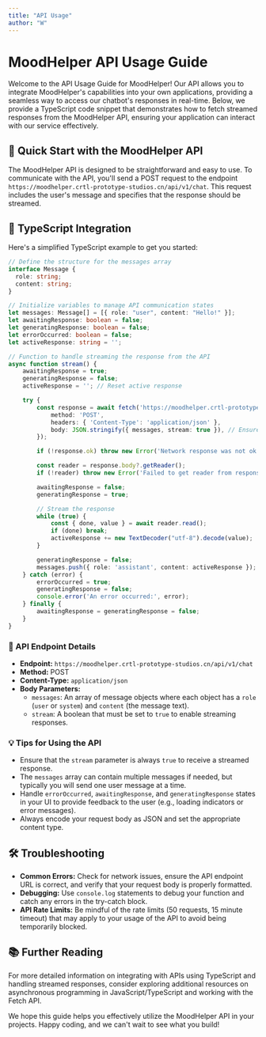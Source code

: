 ```yaml
---
title: "API Usage"
author: "W"
---
```

# MoodHelper API Usage Guide

Welcome to the API Usage Guide for MoodHelper! Our API allows you to integrate MoodHelper's capabilities into your own applications, providing a seamless way to access our chatbot's responses in real-time. Below, we provide a TypeScript code snippet that demonstrates how to fetch streamed responses from the MoodHelper API, ensuring your application can interact with our service effectively.

## 🚀 Quick Start with the MoodHelper API

The MoodHelper API is designed to be straightforward and easy to use. To communicate with the API, you'll send a POST request to the endpoint `https://moodhelper.crtl-prototype-studios.cn/api/v1/chat`. This request includes the user's message and specifies that the response should be streamed.

## 📜 TypeScript Integration

Here's a simplified TypeScript example to get you started:

```ts
// Define the structure for the messages array
interface Message {
  role: string;
  content: string;
}

// Initialize variables to manage API communication states
let messages: Message[] = [{ role: "user", content: "Hello!" }];
let awaitingResponse: boolean = false;
let generatingResponse: boolean = false;
let errorOccurred: boolean = false;
let activeResponse: string = '';

// Function to handle streaming the response from the API
async function stream() {
    awaitingResponse = true;
    generatingResponse = false;
    activeResponse = ''; // Reset active response

    try {
        const response = await fetch('https://moodhelper.crtl-prototype-studios.cn/api/v1/chat', {
            method: 'POST',
            headers: { 'Content-Type': 'application/json' },
            body: JSON.stringify({ messages, stream: true }), // Ensure stream is true
        });

        if (!response.ok) throw new Error('Network response was not ok.');

        const reader = response.body?.getReader();
        if (!reader) throw new Error('Failed to get reader from response body.');

        awaitingResponse = false;
        generatingResponse = true;

        // Stream the response
        while (true) {
            const { done, value } = await reader.read();
            if (done) break;
            activeResponse += new TextDecoder("utf-8").decode(value);
        }

        generatingResponse = false;
        messages.push({ role: 'assistant', content: activeResponse });
    } catch (error) {
        errorOccurred = true;
        generatingResponse = false;
        console.error('An error occurred:', error);
    } finally {
        awaitingResponse = generatingResponse = false;
    }
}
```

### 📘 API Endpoint Details

- **Endpoint:** `https://moodhelper.crtl-prototype-studios.cn/api/v1/chat`
- **Method:** POST
- **Content-Type:** `application/json`
- **Body Parameters:**
    - `messages`: An array of message objects where each object has a `role` (`user` or `system`) and `content` (the message text).
    - `stream`: A boolean that must be set to `true` to enable streaming responses.

### 💡 Tips for Using the API

- Ensure that the `stream` parameter is always `true` to receive a streamed response.
- The `messages` array can contain multiple messages if needed, but typically you will send one user message at a time.
- Handle `errorOccurred`, `awaitingResponse`, and `generatingResponse` states in your UI to provide feedback to the user (e.g., loading indicators or error messages).
- Always encode your request body as JSON and set the appropriate content type.

## 🛠 Troubleshooting

- **Common Errors:** Check for network issues, ensure the API endpoint URL is correct, and verify that your request body is properly formatted.
- **Debugging:** Use `console.log` statements to debug your function and catch any errors in the try-catch block.
- **API Rate Limits:** Be mindful of the rate limits (50 requests, 15 minute timeout) that may apply to your usage of the API to avoid being temporarily blocked.

## 📚 Further Reading

For more detailed information on integrating with APIs using TypeScript and handling streamed responses, consider exploring additional resources on asynchronous programming in JavaScript/TypeScript and working with the Fetch API.

We hope this guide helps you effectively utilize the MoodHelper API in your projects. Happy coding, and we can't wait to see what you build!
